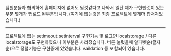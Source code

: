 팀원분들과 협의하에 홈페이지에 없어도 될것같다고 나와서 일단 제가 구현한것이 있는부분 몇개가 업로드 된부분입니다.
(여기에 없는것은 최종 프로젝트에 몇개더 합쳐져있습니다.)

-----------
프로젝트에 없는 setimeout setinterval 구현기능 및
로그인 localstorage / 다른 localstorage도 구현하였으나 이부분은 사라졌습니다. 
버튼 눌렀을때 알파벳순(글자순)으로 정렬기능은 구현중에 있었습니다.
vaildation 등 포함되어 있습니다.

